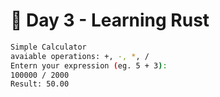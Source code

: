 # 🚀 Day 3 - Learning Rust

```bash
Simple Calculator
avaiable operations: +, -, *, /
Entern your expression (eg. 5 + 3):
100000 / 2000
Result: 50.00
```
